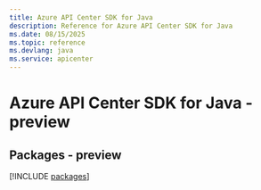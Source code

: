 ```yaml
---
title: Azure API Center SDK for Java
description: Reference for Azure API Center SDK for Java
ms.date: 08/15/2025
ms.topic: reference
ms.devlang: java
ms.service: apicenter
---
```

# Azure API Center SDK for Java - preview
## Packages - preview
[!INCLUDE [packages](api-center-index.md)]